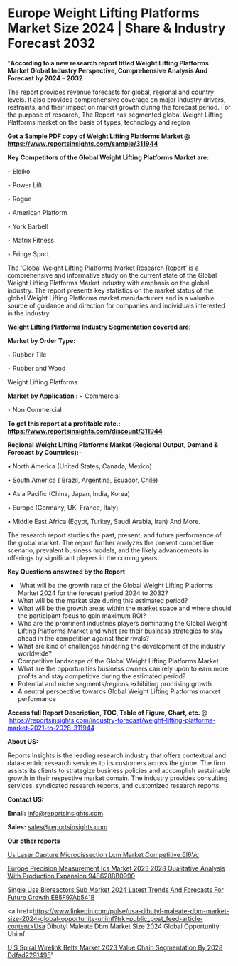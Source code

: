 # Europe Weight Lifting Platforms Market Size 2024 | Share & Industry Forecast 2032

"<strong>According to a new research report titled Weight Lifting Platforms Market Global Industry Perspective, Comprehensive Analysis And Forecast by 2024 – 2032</strong>

The report provides revenue forecasts for global, regional and country levels. It also provides comprehensive coverage on major industry drivers, restraints, and their impact on market growth during the forecast period. For the purpose of research, The Report has segmented global Weight Lifting Platforms market on the basis of types, technology and region

<strong>Get a Sample PDF copy of Weight Lifting Platforms Market </strong><strong>@<a href=https://www.reportsinsights.com/sample/311944 style=color:#0000ff;> https://www.reportsinsights.com/sample/311944</a></strong></font>

<strong>Key Competitors of the Global Weight Lifting Platforms Market are:</strong>

‣ Eleiko

‣ Power Lift

‣ Rogue

‣ American Platform

‣ York Barbell

‣ Matrix Fitness

‣ Fringe Sport

The ‘Global Weight Lifting Platforms Market Research Report’ is a comprehensive and informative study on the current state of the Global Weight Lifting Platforms Market industry with emphasis on the global industry. The report presents key statistics on the market status of the global Weight Lifting Platforms market manufacturers and is a valuable source of guidance and direction for companies and individuals interested in the industry.

<strong>Weight Lifting Platforms Industry Segmentation covered are:</strong>

<strong>Market by Order Type: </strong>

‣ Rubber Tile

‣ Rubber and Wood

Weight Lifting Platforms

<strong>Market by Application :</strong>
 ‣ Commercial

‣ Non Commercial

<strong>To get this report at a profitable rate.: <a href=https://www.reportsinsights.com/discount/311944 style=color:#0000ff;>https://www.reportsinsights.com/discount/311944</a></strong></font>

<strong>Regional Weight Lifting Platforms Market (Regional Output, Demand &amp; Forecast by Countries):-</strong>

• North America (United States, Canada, Mexico)

• South America ( Brazil, Argentina, Ecuador, Chile)

• Asia Pacific (China, Japan, India, Korea)

• Europe (Germany, UK, France, Italy)

• Middle East Africa (Egypt, Turkey, Saudi Arabia, Iran) And More.

The research report studies the past, present, and future performance of the global market. The report further analyzes the present competitive scenario, prevalent business models, and the likely advancements in offerings by significant players in the coming years.

<strong>Key Questions answered by the Report</strong>
<ul>
  <li> What will be the growth rate of the Global Weight Lifting Platforms Market 2024 for the forecast period 2024 to 2032?</li>
  <li>What will be the market size during this estimated period?</li>
  <li>What will be the growth areas within the market space and where should the participant focus to gain maximum ROI?</li>
  <li>Who are the prominent industries players dominating the Global Weight Lifting Platforms Market and what are their business strategies to stay ahead in the competition against their rivals?</li>
  <li>What are kind of challenges hindering the development of the industry worldwide?</li>
  <li>Competitive landscape of the Global Weight Lifting Platforms Market</li>
  <li>What are the opportunities business owners can rely upon to earn more profits and stay competitive during the estimated period?</li>
  <li>Potential and niche segments/regions exhibiting promising growth</li>
  <li>A neutral perspective towards Global Weight Lifting Platforms market performance</li>
</ul>
<strong>Access full Report Description, TOC, Table of Figure, Chart, etc. </strong>@  <a href=https://reportsinsights.com/industry-forecast/weight-lifting-platforms-market-2021-to-2028-311944 style=color:#0000ff;>https://reportsinsights.com/industry-forecast/weight-lifting-platforms-market-2021-to-2028-311944</a></font>

<strong><strong>About US</strong>:</strong>

Reports Insights is the leading research industry that offers contextual and data-centric research services to its customers across the globe. The firm assists its clients to strategize business policies and accomplish sustainable growth in their respective market domain. The industry provides consulting services, syndicated research reports, and customized research reports.

<strong>Contact US:</strong>

<p class=""""><b>Email:</b> <a href=mailto:info@reportsinsights.com>info@reportsinsights.com</a></p>
<p class=""""><b>Sales:</b> <a href=mailto:sales@reportsinsights.com>sales@reportsinsights.com</a></p>

<strong>Our other reports</strong>

<a href=https://www.linkedin.com/pulse/us-laser-capture-microdissection-lcm-market-competitive-6i6vc/>Us Laser Capture Microdissection Lcm Market Competitive 6I6Vc</a>

<a href=https://medium.com/@anuragakarte041/europe-precision-measurement-ics-market-2023-2028-qualitative-analysis-with-production-expansion-9486288b0990>Europe Precision Measurement Ics Market 2023 2028 Qualitative Analysis With Production Expansion 9486288B0990</a>

<a href=https://medium.com/@saliajay581/single-use-bioreactors-sub-market-2024-latest-trends-and-forecasts-for-future-growth-e85f97ab541b>Single Use Bioreactors Sub Market 2024 Latest Trends And Forecasts For Future Growth E85F97Ab541B</a>

<a href=https://www.linkedin.com/pulse/usa-dibutyl-maleate-dbm-market-size-2024-global-opportunity-uhimf?trk=public_post_feed-article-content>Usa Dibutyl Maleate Dbm Market Size 2024 Global Opportunity Uhimf</a>

<a href=https://medium.com/@d7298290/u-s-spiral-wirelink-belts-market-2023-value-chain-segmentation-by-2028-ddfad2291495>U S Spiral Wirelink Belts Market 2023 Value Chain Segmentation By 2028 Ddfad2291495</a>"
